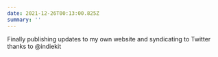 ```yaml
---
date: 2021-12-26T00:13:00.825Z
summary: ''
---
```

Finally publishing updates to my own website and syndicating to Twitter thanks to @indiekit

